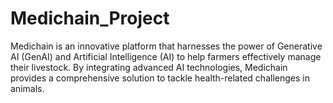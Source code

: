 # Medichain_Project
Medichain is an innovative platform that harnesses the power of Generative AI (GenAI) and Artificial Intelligence (AI) to help farmers effectively manage their livestock. By integrating advanced AI technologies, Medichain provides a comprehensive solution to tackle health-related challenges in animals. 

